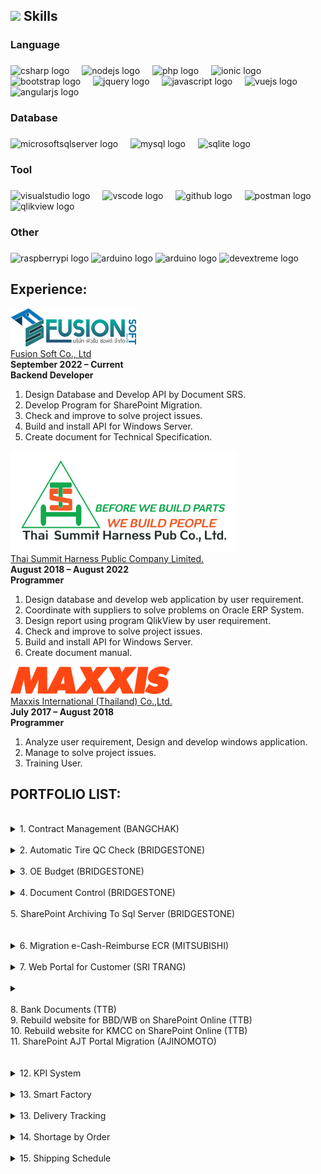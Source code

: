<!-- <div align="center">
  <img height="150" src="img/profile.jpg"  />
</div> -->

###

<!-- <h1 align="center">hey there 👋</h1>

###

<h3 align="left">👩‍💻  About Me</h3>

###

<p align="left">I'm ... from ....<br><br>- 🔭 I’m working as ...<br>- 📚 I'm currently learning ...<br>- ⚡ In my free time I ...</p>

### -->



## <img src="https://media2.giphy.com/media/QssGEmpkyEOhBCb7e1/giphy.gif?cid=ecf05e47a0n3gi1bfqntqmob8g9aid1oyj2wr3ds3mg700bl&rid=giphy.gif" width ="25"><b> Skills</b>
<!-- <img src="https://user-images.githubusercontent.com/73097560/115834477-dbab4500-a447-11eb-908a-139a6edaec5c.gif">
<br/> -->

<h3 align="left">Language</h3>

###

<div align="left">
  <img src="https://skillicons.dev/icons?i=cs" height="40" alt="csharp logo"  />
  <img width="12" />
  <img src="https://img.shields.io/badge/Node.js-339933?logo=nodedotjs&logoColor=white&style=for-the-badge" height="40" alt="nodejs logo"  />
  <img width="12" />
  <img src="https://cdn.jsdelivr.net/gh/devicons/devicon/icons/php/php-original.svg" height="40" alt="php logo"  />
  <img width="12" />
  <img src="https://img.shields.io/badge/Ionic-3880FF?logo=ionic&logoColor=white&style=for-the-badge" height="40" alt="ionic logo"  />
  <img width="12" />
  <img src="https://img.shields.io/badge/Bootstrap-7952B3?logo=bootstrap&logoColor=white&style=for-the-badge" height="40" alt="bootstrap logo"  />
  <img width="12" />
  <img src="https://img.shields.io/badge/jQuery-0769AD?logo=jquery&logoColor=white&style=for-the-badge" height="40" alt="jquery logo"  />
  <img width="12" />
  <img src="https://img.shields.io/badge/JavaScript-F7DF1E?logo=javascript&logoColor=black&style=for-the-badge" height="40" alt="javascript logo"  />
  <img width="12" />
  <img src="https://img.shields.io/badge/Vue.js-4FC08D?logo=vuedotjs&logoColor=black&style=for-the-badge" height="40" alt="vuejs logo"  />
  <img width="12" />
  <img src="https://img.shields.io/badge/Angular-DD0031?logo=angular&logoColor=white&style=for-the-badge" height="40" alt="angularjs logo"  />
</div>

###

<h3 align="left">Database</h3>

###

<div align="left">
  <img src="https://img.shields.io/badge/Microsoft SQL Server-CC2927?logo=microsoftsqlserver&logoColor=white&style=for-the-badge" height="40" alt="microsoftsqlserver logo"  />
  <img width="12" />
  <img src="https://img.shields.io/badge/MySQL-4479A1?logo=mysql&logoColor=white&style=for-the-badge" height="40" alt="mysql logo"  />
  <img width="12" />
  <img src="https://img.shields.io/badge/SQLite-003B57?logo=sqlite&logoColor=white&style=for-the-badge" height="40" alt="sqlite logo"  />
</div>

###

<h3 align="left">Tool</h3>

###

<div align="left">
  <img src="https://img.shields.io/badge/Visual Studio-5C2D91?logo=visualstudio&logoColor=white&style=for-the-badge" height="40" alt="visualstudio logo"  />
  <img width="12" />
  <img src="https://img.shields.io/badge/Visual Studio Code-007ACC?logo=visualstudiocode&logoColor=white&style=for-the-badge" height="40" alt="vscode logo"  />
  <img width="12" />
  <img src="https://img.shields.io/badge/GitHub-181717?logo=github&logoColor=white&style=for-the-badge" height="40" alt="github logo"  />
  <img width="12" />
  <img src="https://img.shields.io/badge/Postman-FF6C37?logo=postman&logoColor=black&style=for-the-badge" height="40" alt="postman logo"  />
  <img width="12" />
  <img src="https://encrypted-tbn0.gstatic.com/images?q=tbn:ANd9GcSA0z68y99HfM6xgHj-GJYEBy-OzYF2SAhSibIfYG75bgXHyvTAupfWiMX3ZxUHfXWvsQ&usqp=CAU" height="40" alt="qlikview logo"  />
</div>

###

<h3 align="left">Other</h3>

###

<div align="left">
  <img src="https://img.shields.io/badge/Raspberry Pi-A22846?logo=raspberrypi&logoColor=white&style=for-the-badge" height="40" alt="raspberrypi logo"  />
  <img src="https://img.shields.io/badge/Arduino-00979D?logo=arduino&logoColor=white&style=for-the-badge" height="40" alt="arduino logo"  />
  <img src="https://encrypted-tbn0.gstatic.com/images?q=tbn:ANd9GcSc3D5Z63nmcUgC2xfIhaCENsVYM3kJp8CxkkL24qeDXGgAK36dv3gdrNVLJ6s3xG28hA&usqp=CAU" height="40" alt="arduino logo"  />
  <img src="https://www.tangunsoft.com/storage/admin/editing/1589502536image.png" height="40" alt="devextreme logo"  />
  
</div>

###

## Experience:

![Fusion Soft Co., Ltd](img/logo-fusion.png)
<br/>
[Fusion Soft Co., Ltd](https://www.fusionsoft.co.th/) 
<br/>
**September 2022 – Current** 
<br/>
**Backend Developer** 
<br/>
1.	Design Database and Develop API by Document SRS.
2.	Develop Program for SharePoint Migration.
3.	Check and improve to solve project issues.
4.	Build and install API for Windows Server.
5.	Create document for Technical Specification.

![Thai Summit Harness Public Company Limited.](img/logo-tsh.png)
<br/>
[Thai Summit Harness Public Company Limited.](https://www.tshpcl.com/) 
<br/>
**August 2018 – August 2022** 
<br/>
**Programmer** 
<br/>
1.	Design database and develop web application by user requirement.
2.	Coordinate with suppliers to solve problems on Oracle ERP System.
3.	Design report using program QlikView by user requirement. 
4.	Check and improve to solve project issues.
5.	Build and install API for Windows Server.
6.	Create document manual.

![Maxxis International (Thailand) Co.,Ltd.](img/logo-maxxis.png)
<br/>
[Maxxis International (Thailand) Co.,Ltd.](https://www.maxxis.co.th/MIT/index.asp) 
<br/>
**July 2017 – August 2018** 
<br/>
**Programmer** 
<br/>
1.	Analyze user requirement, Design and develop windows application.
2.	Manage to solve project issues.
3.	Training User.

###

## PORTFOLIO LIST:
<!-- <br/>
**BANGCHAK**  -->
<br/>
<details>
  <summary>1. Contract Management (BANGCHAK)</summary>
    <div>
      <samp>
        <img src="img/pot-bcp-1_1.png">
      </samp>
    </div>
</details>

<!-- <br/>
**BRIDGESTONE**  -->
<br/>
<!-- 2. Automatic Tire QC Check (BRIDGESTONE)
<img src="img/pot-bst-1_1.png">  -->
<details>
  <summary>2. Automatic Tire QC Check (BRIDGESTONE)</summary>
    <div>
      <samp>
        <img src="img/pot-bst-1_1.png">
      </samp>
    </div>
</details>

<br/>
<!-- 3. OE Budget (BRIDGESTONE)
<img src="img/pot-bst-1_2.png"> -->
<details>
  <summary>3. OE Budget (BRIDGESTONE)</summary>
    <div>
      <samp>
        <img src="img/pot-bst-1_2.png">
      </samp>
    </div>
</details>

<br/>
<!-- 4. Document Control (BRIDGESTONE)
<img src="img/pot-bst-1_3.png"> -->
<details>
  <summary>4. Document Control (BRIDGESTONE)</summary>
    <div>
      <samp>
        <img src="img/pot-bst-1_3.png">
      </samp>
    </div>
</details>

<br/>
5. SharePoint Archiving To Sql Server (BRIDGESTONE)
<br/>
<br/>
<!-- <img src="img/pot-bst-1_4.png">  -->
<!-- <details>
  <summary>5. SharePoint Archiving To Sql Server (BRIDGESTONE)</summary>
    <div>
      <samp>
        <img src="img/pot-bst-1_2.png">
      </samp>
    </div>
</details> -->

<!-- <br/>
**MITSUBISHI**  -->
<br/>
<!-- 6. Migration e-Cash-Reimburse ECR (MITSUBISHI) -->
<!-- <img src="img/pot-mmth-1_1.png"> -->
<details>
  <summary>6. Migration e-Cash-Reimburse ECR (MITSUBISHI)</summary>
    <div>
      <samp>
        <img src="img/pot-mmth-1_1.png">
      </samp>
    </div>
</details>

<!-- <br/>
**SRI TRANG**  -->
<br/>
<!-- 7. Web Portal for Customer (SRI TRANG)
<img src="img/pot-sta-1_1.jpg"> -->
<details>
  <summary>7. Web Portal for Customer (SRI TRANG)</summary>
    <div>
      <samp>
        <img src="img/pot-sta-1_1.jpg">
      </samp>
    </div>
</details>

<!-- <br/>
**TTB(Migration Data)**  -->
<br/>
<details>
  <summary></summary>
    <div>
      <samp>
        <img src="img/pot-mi-1_1.jpg">
      </samp>
    </div>
</details>
<br/>
8. Bank Documents (TTB)
<br/>
9. Rebuild website for BBD/WB on SharePoint Online (TTB)
<br/>
10. Rebuild website for KMCC on SharePoint Online (TTB)

<!-- <br/>
**AJINOMOTO(Migration Data)**  -->
<br/>
11. SharePoint AJT Portal Migration (AJINOMOTO)

<br/>
<br/>
<br/>
<details>
  <summary>12. KPI System</summary>
    <div>
      <samp>
        <img src="img/pot-tsh-1_1.png">
      </samp>
    </div>
</details>

<br/>
<details>
  <summary>13. Smart Factory</summary>
    <div>
      <samp>
        <img src="img/pot-tsh-1_2.png">
      </samp>
    </div>
</details>

<br/>
<details>
  <summary>13. Delivery Tracking</summary>
    <div>
      <samp>
        <img src="img/pot-tsh-1_3.png">
      </samp>
    </div>
</details>

<br/>
<details>
  <summary>14. Shortage by Order</summary>
    <div>
      <samp>
        <img src="img/pot-tsh-1_4.png">
      </samp>
    </div>
</details>

<br/>
<details>
  <summary>15. Shipping Schedule</summary>
    <div>
      <samp>
        <img src="img/pot-tsh-1_5.png">
      </samp>
    </div>
</details>